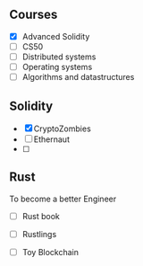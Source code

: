 ## Courses
- [x] Advanced Solidity
- [ ] CS50
- [ ] Distributed systems
- [ ] Operating systems
- [ ] Algorithms and datastructures 

## Solidity
- [x] CryptoZombies
- [ ] Ethernaut
- [ ] 


## Rust
To become a better Engineer 
- [ ] Rust book
- [ ] Rustlings
- [ ] Toy Blockchain

